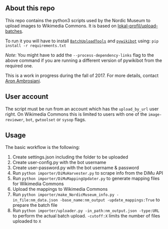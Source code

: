 ## About this repo
This repo contains the python3 scripts used by the Nordic Museum to upload images
to Wikimedia Commons. It is based on [lokal-profil/upload-batches](https://github.com/lokal-profil/upload-batches).

To run it you will have to install [`BatchUploadTools`](https://github.com/lokal-profil/BatchUploadTools)
and [`pywikibot`](https://github.com/wikimedia/pywikibot-core) using:
`pip install -r requirements.txt`

*Note*: You might have to add the `--process-dependency-links` flag to the above
command if you are running a different version of pywikibot from the required one.

This is a work in progress during the fall of 2017. For more details, contact
[Aron Ambrosiani](https://github.com/Ambrosiani).

## User account

The script must be run from an account which has the `upload_by_url` user right.
On Wikimedia Commons this is limited to users with one of the `image-reviewer`,
`bot`, `gwtoolset` or `sysop` flags.

## Usage

The basic workflow is the following:

1. Create settings.json including the folder to be uploaded
2. Create user-config.py with the bot username
3. Create user-password.py with the bot username & password
4. Run `python importer/DiMuHarvester.py` to scrape info from the DiMu API
5. Run `python importer/DiMuMappingUpdater.py` to generate mapping files for Wikimedia Commons
6. Upload the mappings to Wikimedia Commons
7. Run `python importer/make_NordicMuseum_info.py -in_file:nm_data.json -base_name:nm_output -update_mappings:True` to prepare the batch file
8. Run `python importer/uploader.py -in_path:nm_output.json -type:URL` to perform the actual batch upload. `-cutoff:X` limits the number of files uploaded to `X`
